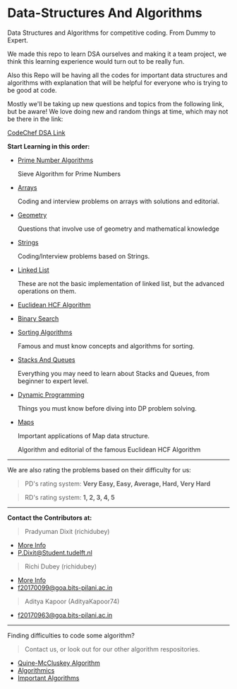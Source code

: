 # Data-Structures And Algorithms
Data Structures and Algorithms for competitive coding. From Dummy to Expert.


We made this repo to learn DSA ourselves and making it a team project, we think this learning experience would turn out to be really fun.

Also this Repo will be having all the codes for important data structures and algorithms with explanation that will be helpful for everyone who is trying to be good at code.

Mostly we'll be taking up new questions and topics from the following link, but be aware! We love doing new and random things at time, which may not be there in the link:

[CodeChef DSA Link](https://www.codechef.com/certification/data-structures-and-algorithms/prepare#foundation)



**Start Learning in this order:**

- [Prime Number Algorithms](https://github.com/richidubey/AwesomeDataStructuresAndAlgorithms/tree/master/Primes)  
  
   Sieve Algorithm for Prime Numbers

  
- [Arrays](https://github.com/richidubey/AwesomeDataStructuresAndAlgorithms/tree/master/Arrays)

   Coding and interview problems on arrays with solutions and editorial.


- [Geometry](https://github.com/richidubey/AwesomeDataStructuresAndAlgorithms/tree/master/Geometry)

   Questions that involve use of geometry and mathematical knowledge

  
- [Strings](https://github.com/richidubey/AwesomeDataStructuresAndAlgorithms/tree/master/Strings)  

   Coding/Interview problems based on Strings.

- [Linked List](https://github.com/richidubey/AwesomeDataStructuresAndAlgorithms/tree/master/Linked%20List)

   These are not the basic implementation of linked list, but the advanced operations on them.

   
- [Euclidean HCF Algorithm](https://github.com/richidubey/AwesomeDataStructuresAndAlgorithms/tree/master/Euclid-s%20GCD%20and%20HCF%20Algorithm)


- [Binary Search](https://github.com/richidubey/AwesomeDataStructuresAndAlgorithms/tree/master/Binary%20Search)


- [Sorting Algorithms](https://github.com/richidubey/AwesomeDataStructuresAndAlgorithms/tree/master/Sorting%20Algorithms)

   Famous and must know concepts and algorithms for sorting.


- [Stacks And Queues](https://github.com/richidubey/AwesomeDataStructuresAndAlgorithms/tree/master/StacksAndQueues)

   Everything you may need to learn about Stacks and Queues, from beginner to expert level.

  
- [Dynamic Programming](https://github.com/richidubey/AwesomeDataStructuresAndAlgorithms/tree/master/Dynamic%20Programming)

   Things you must know before diving into DP problem solving.

 
 - [Maps](https://github.com/richidubey/AwesomeDataStructuresAndAlgorithms/tree/master/Maps)

   Important applications of Map data structure.
  

  

  
   Algorithm and editorial of the famous Euclidean HCF Algorithm
  
***

We are also rating the problems based on their difficulty for us:

> PD's rating system: **Very Easy, Easy, Average, Hard, Very Hard**

> RD's rating system: **1, 2, 3, 4, 5**

***

**Contact the Contributors at:**
   > Pradyuman Dixit (richidubey)
   - [More Info](https://richidubey.github.io)
   - P.Dixit@Student.tudelft.nl

   > Richi Dubey (richidubey)    
   - [More Info](https://365arts.me)
   - f20170099@goa.bits-pilani.ac.in
 
   > Aditya Kapoor (AdityaKapoor74)
   - f20170963@goa.bits-pilani.ac.in

***

Finding difficulties to code some algorithm?

> Contact us, or look out for our other algorithm respositories.

- [Quine-McCluskey Algorithm](https://github.com/richidubey/Quine-McCluskey-Algorithm-GUI-Implementation)
- [Algorithmics](https://github.com/richidubey/Algorithmics)
- [Important Algorithms](https://github.com/richidubey/ImportantAlgorithms)


	
